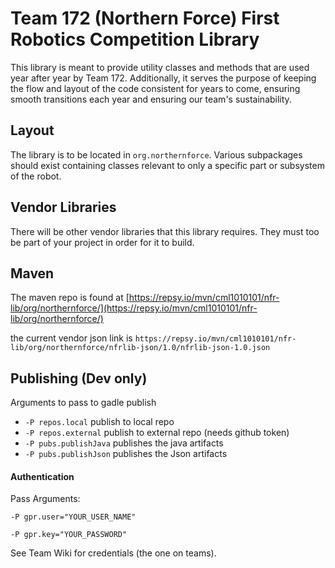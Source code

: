 # Team 172 (Northern Force) First Robotics Competition Library

This library is meant to provide utility classes and methods that are used year after year by Team 172. Additionally, it serves the purpose of keeping the flow and layout of the code consistent for years to come, ensuring smooth transitions each year and ensuring our team's sustainability.

## Layout

The library is to be located in `org.northernforce`. Various subpackages should exist containing classes relevant to only a specific part or subsystem of the robot.

## Vendor Libraries

There will be other vendor libraries that this library requires. They must too be part of your project in order for it to build.

## Maven

The maven repo is found at [https://repsy.io/mvn/cml1010101/nfr-lib/org/northernforce/](https://repsy.io/mvn/cml1010101/nfr-lib/org/northernforce/)

the current vendor json link is `https://repsy.io/mvn/cml1010101/nfr-lib/org/northernforce/nfrlib-json/1.0/nfrlib-json-1.0.json` 


## Publishing (Dev only)

Arguments to pass to gadle publish
* `-P repos.local` publish to local repo
* `-P repos.external` publish to external repo (needs github token)
* `-P pubs.publishJava` publishes the java artifacts
* `-P pubs.publishJson` publishes the Json artifacts

#### Authentication

Pass Arguments:

`-P gpr.user="YOUR_USER_NAME"` 

`-P gpr.key="YOUR_PASSWORD"`

See Team Wiki for credentials (the one on teams).
